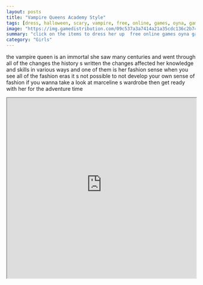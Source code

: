 ```yaml
---
layout: posts
title: "Vampire Queens Academy Style"
tags: [dress, halloween, scary, vampire, free, online, games, oyna, game, free, games, play, play, games]
image: "https://img.gamedistribution.com/09c537a3a7414a21a35cdc136c2b74cd.jpg"
summary: "click on the items to dress her up  free online games oyna game free games play play games"
category: "Girls"
---
```


the vampire queen is an immortal she saw many centuries and went through all of the changes the history s written the changes affected her knowledge and skills in various ways and one of them is her fashion sense when you see all of the fashion eras it s not possible to not develop your own sense of fashion if you wanna take a look at marceline s wardrobe then get ready with her for the adventure time

<iframe width="100%" height="480px;" src="https://html5.gamedistribution.com/09c537a3a7414a21a35cdc136c2b74cd/"></iframe>